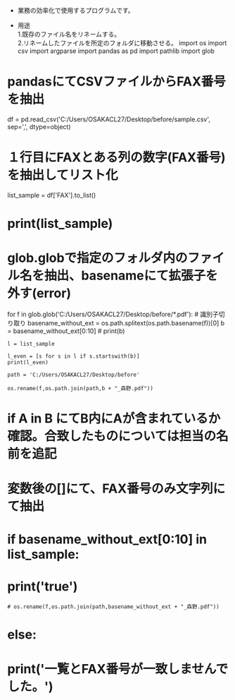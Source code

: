 - 業務の効率化で使用するプログラムです。

- 用途  
  1.既存のファイル名をリネームする。  
  2.リネームしたファイルを所定のフォルダに移動させる。
import os
import csv
import argparse
import pandas as pd
import pathlib
import glob

# pandasにてCSVファイルからFAX番号を抽出
df = pd.read_csv('C:/Users/OSAKACL27/Desktop/before/sample.csv', sep=',', dtype=object)
# １行目にFAXとある列の数字(FAX番号)を抽出してリスト化
list_sample = df['FAX'].to_list()
# print(list_sample)

# glob.globで指定のフォルダ内のファイル名を抽出、basenameにて拡張子を外す(error)
for f in glob.glob('C:/Users/OSAKACL27/Desktop/before/*.pdf'):
    # 識別子切り取り
    basename_without_ext = os.path.splitext(os.path.basename(f))[0]
    b = basename_without_ext[0:10]
    # print(b)

    l = list_sample

    l_even = [s for s in l if s.startswith(b)]
    print(l_even)

    path = 'C:/Users/OSAKACL27/Desktop/before'

    os.rename(f,os.path.join(path,b + "_森野.pdf"))

# if A in B にてB内にAが含まれているか確認。合致したものについては担当の名前を追記
# 変数後の[]にて、FAX番号のみ文字列にて抽出
# if basename_without_ext[0:10] in list_sample:
#     print('true')
    # os.rename(f,os.path.join(path,basename_without_ext + "_森野.pdf"))
# else:
#     print('一覧とFAX番号が一致しませんでした。')
